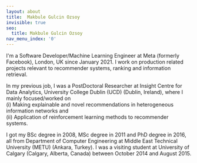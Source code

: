 ```yaml
---
layout: about
title:  Makbule Gulcin Ozsoy
invisible: true
seo:
  title: Makbule Gulcin Ozsoy
nav_menu_index: '0'
---
```


I'm a Software Developer/Machine Learning Engineer at Meta (formerly Facebook), London, UK since January 2021. I work on production related projects relevant to recommender systems, ranking and information retrieval.


In my previous job, I was a PostDoctoral Researcher at Insight Centre for Data Analytics, University College Dublin (UCD) (Dublin, Ireland), where I mainly focused/worked on <br/>
(i) Making explainable and novel recommendations in heterogeneous information networks and <br/>
(ii) Application of reinforcement learning methods to recommender systems.
 
 
I got my BSc degree in 2008, MSc degree in 2011 and PhD degree in 2016, all from Department of Computer Engineering at Middle East Technical University (METU) (Ankara, Turkey). 
I was a visiting student at University of Calgary (Calgary, Alberta, Canada) between October 2014 and August 2015.
 

